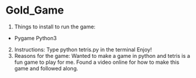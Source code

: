 # Gold_Game

1. Things to install to run the game:
* Pygame
Python3
2. Instructions:
Type python tetris.py in the terminal
Enjoy!
3. Reasons for the game:
Wanted to make a game in python and tetris is a fun game to play for me.
Found a video online for how to make this game and followed along.
